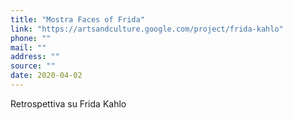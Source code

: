 ```yaml
---
title: "Mostra Faces of Frida"
link: "https://artsandculture.google.com/project/frida-kahlo"
phone: ""
mail: ""
address: ""
source: ""
date: 2020-04-02
---
```


Retrospettiva su Frida Kahlo
